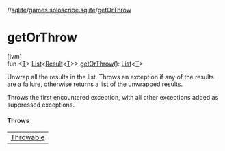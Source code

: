 //[sqlite](../../index.md)/[games.soloscribe.sqlite](index.md)/[getOrThrow](get-or-throw.md)

# getOrThrow

[jvm]\
fun &lt;[T](get-or-throw.md)&gt; [List](https://kotlinlang.org/api/latest/jvm/stdlib/kotlin-stdlib/kotlin.collections/-list/index.html)&lt;[Result](https://kotlinlang.org/api/latest/jvm/stdlib/kotlin-stdlib/kotlin/-result/index.html)&lt;[T](get-or-throw.md)&gt;&gt;.[getOrThrow](get-or-throw.md)(): [List](https://kotlinlang.org/api/latest/jvm/stdlib/kotlin-stdlib/kotlin.collections/-list/index.html)&lt;[T](get-or-throw.md)&gt;

Unwrap all the results in the list. Throws an exception if any of the results are a failure, otherwise returns a list of the unwrapped results.

Throws the first encountered exception, with all other exceptions added as suppressed exceptions.

#### Throws

| |
|---|
| [Throwable](https://kotlinlang.org/api/latest/jvm/stdlib/kotlin-stdlib/kotlin/-throwable/index.html) |
